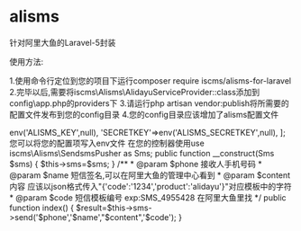 # alisms
针对阿里大鱼的Laravel-5封装

使用方法:

1.使用命令行定位到您的项目下运行composer require iscms/alisms-for-laravel
2.完毕以后,需要将iscms\Alisms\AlidayuServiceProvider::class添加到config\app.php的providers下
3.请运行php artisan vendor:publish将所需要的配置文件发布到您的config目录
4.您的config目录应该增加了alisms配置文件

<?php
return [
    'KEY' =>env('ALISMS_KEY',null),
    'SECRETKEY'=>env('ALISMS_SECRETKEY',null),
];


您可以将您的配置项写入env文件
在您的控制器使用use iscms\Alisms\SendsmsPusher as Sms;


       public function __construct(Sms $sms)
       {
                $this->sms=$sms;
       }
       /**
       * @param $phone 接收人手机号码
       * @param $name  短信签名,可以在阿里大鱼的管理中心看到
       * @param $content 内容 应该以json格式传入"{'code':'1234','product':'alidayu'}"对应模板中的字符
       * @param $code 短信模板编号 exp:SMS_4955428 在阿里大鱼里找
       */
       public function index()
       {
           $result=$this->sms->send('$phone','$name',"$content",'$code');
       }